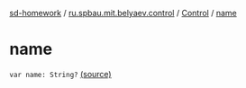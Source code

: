 [sd-homework](../../index.md) / [ru.spbau.mit.belyaev.control](../index.md) / [Control](index.md) / [name](.)

# name

`var name: String?` [(source)](https://github.com/StasBel/sd-homework/blob/InstantMessenger/src/main/kotlin/ru/spbau/mit/belyaev/control/Control.kt#L20)